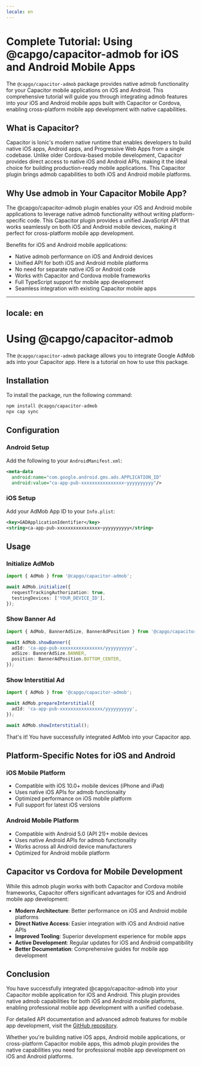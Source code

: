 ```yaml
---
locale: en
---
```


# Complete Tutorial: Using @capgo/capacitor-admob for iOS and Android Mobile Apps

The `@capgo/capacitor-admob` package provides native admob functionality for your Capacitor mobile applications on iOS and Android. This comprehensive tutorial will guide you through integrating admob features into your iOS and Android mobile apps built with Capacitor or Cordova, enabling cross-platform mobile app development with native capabilities.

## What is Capacitor?

Capacitor is Ionic's modern native runtime that enables developers to build native iOS apps, Android apps, and Progressive Web Apps from a single codebase. Unlike older Cordova-based mobile development, Capacitor provides direct access to native iOS and Android APIs, making it the ideal choice for building production-ready mobile applications. This Capacitor plugin brings admob capabilities to both iOS and Android mobile platforms.

## Why Use admob in Your Capacitor Mobile App?

The @capgo/capacitor-admob plugin enables your iOS and Android mobile applications to leverage native admob functionality without writing platform-specific code. This Capacitor plugin provides a unified JavaScript API that works seamlessly on both iOS and Android mobile devices, making it perfect for cross-platform mobile app development.

Benefits for iOS and Android mobile applications:
- Native admob performance on iOS and Android devices
- Unified API for both iOS and Android mobile platforms
- No need for separate native iOS or Android code
- Works with Capacitor and Cordova mobile frameworks
- Full TypeScript support for mobile app development
- Seamless integration with existing Capacitor mobile apps

---
locale: en
---
# Using @capgo/capacitor-admob

The `@capgo/capacitor-admob` package allows you to integrate Google AdMob ads into your Capacitor app. Here is a tutorial on how to use this package.

## Installation

To install the package, run the following command:

```bash
npm install @capgo/capacitor-admob
npx cap sync
```

## Configuration

### Android Setup

Add the following to your `AndroidManifest.xml`:

```xml
<meta-data
  android:name="com.google.android.gms.ads.APPLICATION_ID"
  android:value="ca-app-pub-xxxxxxxxxxxxxxxx~yyyyyyyyyy"/>
```

### iOS Setup

Add your AdMob App ID to your `Info.plist`:

```xml
<key>GADApplicationIdentifier</key>
<string>ca-app-pub-xxxxxxxxxxxxxxxx~yyyyyyyyyy</string>
```

## Usage

### Initialize AdMob

```typescript
import { AdMob } from '@capgo/capacitor-admob';

await AdMob.initialize({
  requestTrackingAuthorization: true,
  testingDevices: ['YOUR_DEVICE_ID'],
});
```

### Show Banner Ad

```typescript
import { AdMob, BannerAdSize, BannerAdPosition } from '@capgo/capacitor-admob';

await AdMob.showBanner({
  adId: 'ca-app-pub-xxxxxxxxxxxxxxxx/yyyyyyyyyy',
  adSize: BannerAdSize.BANNER,
  position: BannerAdPosition.BOTTOM_CENTER,
});
```

### Show Interstitial Ad

```typescript
import { AdMob } from '@capgo/capacitor-admob';

await AdMob.prepareInterstitial({
  adId: 'ca-app-pub-xxxxxxxxxxxxxxxx/yyyyyyyyyy',
});

await AdMob.showInterstitial();
```

That's it! You have successfully integrated AdMob into your Capacitor app.

## Platform-Specific Notes for iOS and Android

### iOS Mobile Platform

- Compatible with iOS 10.0+ mobile devices (iPhone and iPad)
- Uses native iOS APIs for admob functionality
- Optimized performance on iOS mobile platform
- Full support for latest iOS versions

### Android Mobile Platform

- Compatible with Android 5.0 (API 21)+ mobile devices
- Uses native Android APIs for admob functionality
- Works across all Android device manufacturers
- Optimized for Android mobile platform

## Capacitor vs Cordova for Mobile Development

While this admob plugin works with both Capacitor and Cordova mobile frameworks, Capacitor offers significant advantages for iOS and Android mobile app development:

- **Modern Architecture**: Better performance on iOS and Android mobile platforms
- **Direct Native Access**: Easier integration with iOS and Android native APIs
- **Improved Tooling**: Superior development experience for mobile apps
- **Active Development**: Regular updates for iOS and Android compatibility
- **Better Documentation**: Comprehensive guides for mobile app development

## Conclusion

You have successfully integrated @capgo/capacitor-admob into your Capacitor mobile application for iOS and Android. This plugin provides native admob capabilities for both iOS and Android mobile platforms, enabling professional mobile app development with a unified codebase.

For detailed API documentation and advanced admob features for mobile app development, visit the [GitHub repository](https://github.com/Cap-go/capacitor-admob).

Whether you're building native iOS apps, Android mobile applications, or cross-platform Capacitor mobile apps, this admob plugin provides the native capabilities you need for professional mobile app development on iOS and Android platforms.

